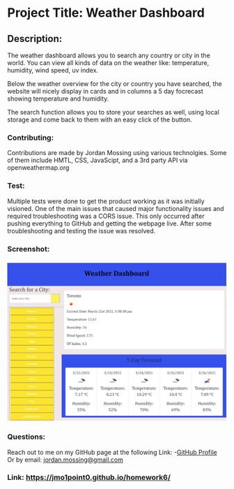 # Project Title: Weather Dashboard

## Description: 
The weather dashboard allows you to search any country or city in the world. You can view all kinds of data on the weather like: temperature, humidity, wind speed, uv index.

Below the weather overview for the city or country you have searched, the website will nicely display in cards and in columns a 5 day focrecast showing temperature and humidity.

The search function allows you to store your searches as well, using local storage and come back to them with an easy click of the button.

 ### Contributing:
 Contributions are made by Jordan Mossing using various technolgies. Some of them include HMTL, CSS, JavaScipt, and a 3rd party API via openweathermap.org

### Test:
Multiple tests were done to get the product working as it was initially visioned. One of the main issues that caused major functionality issues and required troubleshooting was a CORS issue. This only occurred after pushing everything to GitHub and getting the webpage live. After some troubleshooting and testing the issue was resolved.

### Screenshot:
 
### ![Image](./assets/weatherdash.PNG)

### Questions:
 
Reach out to me on my GitHub page at the following Link:
 -[GitHub Profile](https://github.com/jmo1point0)    
 Or by email: jordan.mossing@gmail.com

 ### Link: https://jmo1point0.github.io/homework6/




